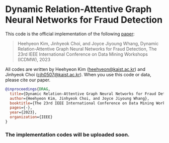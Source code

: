 # Dynamic Relation-Attentive Graph Neural Networks for Fraud Detection
This code is the official implementation of the following [paper](https://arxiv.org/abs/...):

> Heehyeon Kim, Jinhyeok Choi, and Joyce Jiyoung Whang, Dynamic Relation-Attentive Graph Neural Networks for Fraud Detection, The 23rd IEEE International Conference on Data Mining Workshops (ICDMW), 2023

All codes are written by Heehyeon Kim (heehyeon@kaist.ac.kr) and Jinhyeok Choi (cjh0507@kaist.ac.kr). When you use this code or data, please cite our paper.
```bibtex
@inproceedings{DRAG,
  title={Dynamic Relation-Attentive Graph Neural Networks for Fraud Detection},
  author={Heehyeon Kim, Jinhyeok Choi, and Joyce Jiyoung Whang},
  booktitle={The 23rd IEEE International Conference on Data Mining Workshops (ICDMW)},
  pages={-},
  year={2023},
  organization={IEEE}
}
```

### The implementation codes will be uploaded soon.
